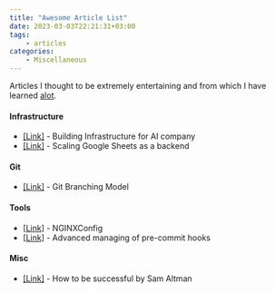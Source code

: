 ```yaml
---
title: "Awesome Article List"
date: 2023-03-03T22:21:31+03:00
tags:
    - articles
categories:
    - Miscellaneous
---
```


Articles I thought to be extremely entertaining and 
from which I have learned [alot](https://hyperboleandahalf.blogspot.com/2010/04/alot-is-better-than-you-at-everything.html).

#### Infrastructure
- [[Link]](https://openai.com/research/infrastructure-for-deep-learning) - Building Infrastructure for AI company
- [[Link]](https://www.levels.fyi/blog/scaling-to-millions-with-google-sheets.html) - Scaling Google Sheets as a backend

#### Git
- [[Link]](https://nvie.com/posts/a-successful-git-branching-model/) - Git Branching Model 

#### Tools
- [[Link]](https://www.digitalocean.com/community/tools/nginx) - NGINXConfig 
- [[Link]](https://pre-commit.com/) - Advanced managing of pre-commit hooks 

#### Misc
- [[Link]](https://blog.samaltman.com/how-to-be-successful) - How to be successful by Sam Altman
